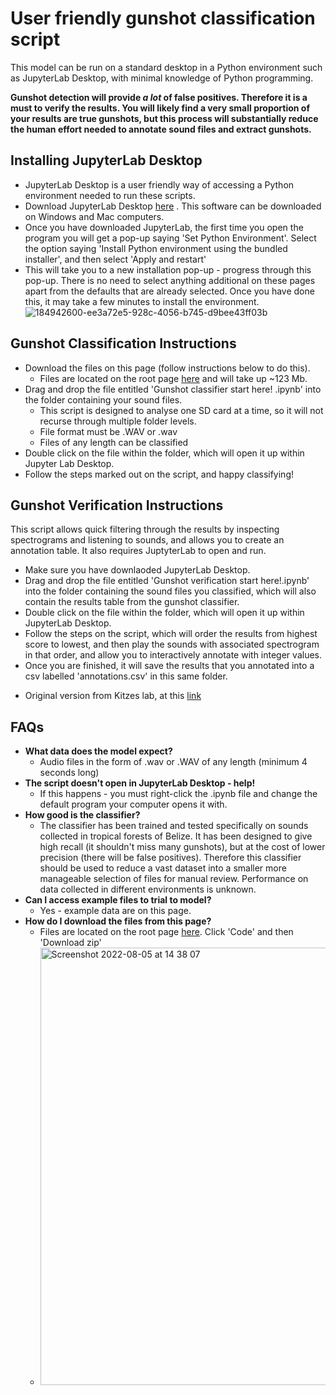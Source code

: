 # User friendly gunshot classification script

 This model can be run on a standard desktop in a Python environment such as JupyterLab Desktop, with minimal knowledge of Python programming.
 
**Gunshot detection will provide *a lot* of false positives. Therefore it is a must to verify the results. You will likely find a very small proportion of your results are true gunshots, but this process will substantially reduce the human effort needed to annotate sound files and extract gunshots.**

## Installing JupyterLab Desktop ##
* JupyterLab Desktop is a user friendly way of accessing a Python environment needed to run these scripts.
* Download JupyterLab Desktop [here](https://github.com/jupyterlab/jupyterlab-desktop#download) . This software can be downloaded on Windows and Mac computers.
 * Once you have downloaded JupyterLab, the first time you open the program you will get a pop-up saying 'Set Python Environment'. Select the option saying 'Install Python environment using the bundled installer', and then select 'Apply and restart'
 * This will take you to a new installation pop-up - progress through this pop-up. There is no need to select anything additional on these pages apart from the defaults that are already selected. Once you have done this, it may take a few minutes to install the environment.
![184942600-ee3a72e5-928c-4056-b745-d9bee43ff03b](https://user-images.githubusercontent.com/72734966/184943507-c7ea33f6-062b-4fc1-a980-7a6acd75c6fa.png)


## Gunshot Classification Instructions ##
* Download the files on this page (follow instructions below to do this).
  * Files are located on the root page [here](https://github.com/lydiakatsis/tropical_forest_gunshot_classifier) and will take up ~123 Mb.
* Drag and drop the file entitled 'Gunshot classifier start here! .ipynb' into the folder containing your sound files. 
  * This script is designed to analyse one SD card at a time, so it will not recurse through multiple folder levels. 
  * File format must be .WAV or .wav
  * Files of any length can be classified
* Double click on the file within the folder, which will open it up within Jupyter Lab Desktop.
* Follow the steps marked out on the script, and happy classifying!
 

## Gunshot Verification Instructions ##
This script allows quick filtering through the results by inspecting spectrograms and listening to sounds, and allows you to create an annotation table. It also requires JuptyterLab to open and run. 

* Make sure you have downlaoded JupyterLab Desktop.
* Drag and drop the file entitled 'Gunshot verification start here!.ipynb' into the folder containing the sound files you classified, which will also contain the results table from the gunshot classifier.
* Double click on the file within the folder, which will open it up within JupyterLab Desktop.
* Follow the steps on the script, which will order the results from highest score to lowest, and then play the sounds with associated spectrogram in that order, and allow you to interactively annotate with integer values.
* Once you are finished, it will save the results that you annotated into a csv labelled 'annotations.csv' in this same folder.

- Original version from Kitzes lab, at this [link](https://github.com/kitzeslab/bioacoustics-cookbook/blob/main/top-down-listening.ipynb)


## FAQs ##
* **What data does the model expect?**
  * Audio files in the form of .wav or .WAV of any length (minimum 4 seconds long)
* **The script doesn't open in JupyterLab Desktop - help!**
  * If this happens - you must right-click the .ipynb file and change the default program your computer opens it with.
* **How good is the classifier?**
  *  The classifier has been trained and tested specifically on sounds collected in tropical forests of Belize. It has been designed to give high recall (it shouldn't miss many gunshots), but at the cost of lower precision (there will be false positives). Therefore this classifier should be used to reduce a vast dataset into a smaller more manageable selection of files for manual review. Performance on data collected in different environments is unknown.
* **Can I access example files to trial to model?**
  * Yes - example data are on this page.
* **How do I download the files from this page?**
  * Files are located on the root page [here](https://github.com/lydiakatsis/tropical_forest_gunshot_classifier). Click 'Code' and then 'Download zip'
  * <img width="700" alt="Screenshot 2022-08-05 at 14 38 07" src="https://user-images.githubusercontent.com/72734966/183140838-9dae6da6-0780-4768-a9fb-900c3310bed9.png">
